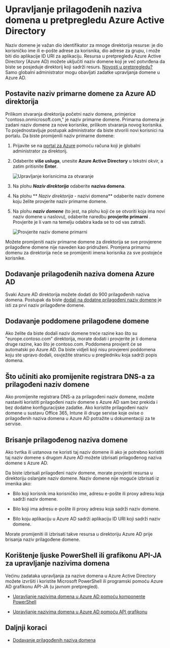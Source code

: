 <properties
    pageTitle="Upravljanje prilagođenih naziva domena u pretpregledu Azure Active Directory | Microsoft Azure"
    description="Upravljanje koncepata i how-tos za upravljanje naziv domene u servisu Azure Active Directory"
    services="active-directory"
    documentationCenter=""
    authors="jeffsta"
    manager="femila"
    editor=""/>

<tags
    ms.service="active-directory"
    ms.workload="identity"
    ms.tgt_pltfrm="na"
    ms.devlang="na"
    ms.topic="article"
    ms.date="09/12/2016"
    ms.author="curtand;jeffsta"/>

# <a name="managing-custom-domain-names-in-your-azure-active-directory-preview"></a>Upravljanje prilagođenih naziva domena u pretpregledu Azure Active Directory

Naziv domene je važan dio identifikator za mnoge direktorija resurse: je dio korisničko ime ili e-pošte adrese za korisnika, dio adrese za grupu, i može biti dio aplikacije ID URI za aplikaciju. Resursa u pretpregledu Azure Active Directory (Azure AD) možete uključiti naziv domene koji je već potvrđena da biste se posjeduje direktorij koji sadrži resurs. [Novosti u pretpregledu?](active-directory-preview-explainer.md) Samo globalni administrator mogu obavljati zadatke upravljanja domene u Azure AD.

## <a name="set-the-primary-domain-name-for-your-azure-ad-directory"></a>Postavite naziv primarne domene za Azure AD direktorija

Prilikom stvaranja direktorija početni naziv domene, primjerice "contoso.onmicrosoft.com," je naziv primarne domene. Primarna domena je zadani naziv domene za nove korisnike, prilikom stvaranja novog korisnika. To pojednostavljuje postupak administrator da biste stvorili novi korisnici na portalu. Da biste promijenili naziv primarne domene:

1.  Prijavite se na [portal za Azure](https://portal.azure.com) pomoću računa koji je globalni administrator za direktorij.

2.  Odaberite **više usluga**, unesite **Azure Active Directory** u tekstni okvir, a zatim pritisnite **Enter**.

    ![Upravljanje korisnicima za otvaranje](./media/active-directory-domains-add-azure-portal/user-management.png)

3. Na plohu ***Naziv direktorija*** odaberite **naziva domena**.

4. Na plohu ** *Naziv direktorija* - nazivi domena** odaberite naziv domene koju želite provjerite naziv primarne domene.

5.  Na plohu ***naziv domene*** (to jest, na plohu koji će se otvoriti koja ima novi naziv domene u naslovu), odaberite naredbu **provjerite primarni** . Provjerite je li vam na temelju odabira kada se to od vas zatraži.

    ![Provjerite naziv domene primarni](./media/active-directory-domains-manage-azure-portal/make-primary.png)

Možete promijeniti naziv primarne domene za direktorija se sve provjerene prilagođene domene nije naveden kao pridruženi. Promjena primarnu domenu za direktorija neće se promijeniti imena korisnika za sve postojeće korisnike.

## <a name="add-custom-domain-names-to-your-azure-ad"></a>Dodavanje prilagođenih naziva domena Azure AD

Svaki Azure AD direktorija možete dodati do 900 prilagođenih naziva domena. Postupak da biste [dodali na dodatne prilagođeni naziv domene](active-directory-domains-add-azure-portal.md) je isti za prvi naziv prilagođene domene.

## <a name="add-subdomains-of-a-custom-domain"></a>Dodavanje poddomene prilagođene domene

Ako želite da biste dodali naziv domene treće razine kao što su "europe.contoso.com" direktorija, morate dodati i provjerite je li domena druge razine, kao što je contoso.com. Poddomena provjerit će se automatski po Azure AD. Da biste vidjeli koji nisu provjereni poddomena koju ste upravo dodali, osvježite stranicu u pregledniku koja sadrži popis domena.

## <a name="what-to-do-if-you-change-the-dns-registrar-for-your-custom-domain-name"></a>Što učiniti ako promijenite registrara DNS-a za prilagođeni naziv domene

Ako promijenite registrara DNS-a za prilagođeni naziv domene, možete nastaviti koristiti prilagođeni naziv domene s Azure AD sam bez prekida i bez dodatne konfiguracijske zadatke. Ako koristite prilagođeni naziv domene u sustavu Office 365, Intune ili druge servise koje ovise o prilagođenih naziva domena u Azure AD potražite u dokumentaciji za te servise.

## <a name="delete-a-custom-domain-name"></a>Brisanje prilagođenog naziva domene

Ako tvrtka ili ustanova ne koristi taj naziv domene ili ako je potrebno koristiti taj naziv domene s drugom Azure AD možete izbrisati prilagođenog naziva domene s Azure AD.

Da biste izbrisali prilagođeni naziv domene, morate provjeriti resursa u direktoriju oslanjate naziv domene. Naziv domene nije moguće izbrisati iz imenika ako:

-   Bilo koji korisnik ima korisničko ime, adresu e-pošte ili proxy adresu koja sadrži naziv domene.

-   Bilo koji ima adresu e-pošte ili proxy adresu koja sadrži naziv domene.

-   Bilo koju aplikaciju u Azure AD sadrži aplikaciju ID URI koji sadrži naziv domene.

Morate promijeniti ili izbrisati takve resursa u direktoriju Azure AD prije brisanja naziv prilagođene domene.

## <a name="use-powershell-or-graph-api-to-manage-domain-names"></a>Korištenje ljuske PowerShell ili grafikonu API-JA za upravljanje nazivima domena

Većinu zadataka upravljanja za nazive domena u Azure Active Directory možete izvršiti i koristite Microsoft PowerShell ili programski pomoću Azure AD grafikonu API-JA (u javnom pretpregled).

-   [Upravljanje nazivima domena u Azure AD pomoću komponente PowerShell](https://msdn.microsoft.com/library/azure/e1ef403f-3347-4409-8f46-d72dafa116e0#BKMK_ManageDomains)

-   [Upravljanje nazivima domena u Azure AD pomoću API grafikonu](https://msdn.microsoft.com/Library/Azure/Ad/Graph/api/domains-operations)

## <a name="next-steps"></a>Daljnji koraci

-   [Dodavanje prilagođenih naziva domena](active-directory-domains-add-azure-portal.md)
